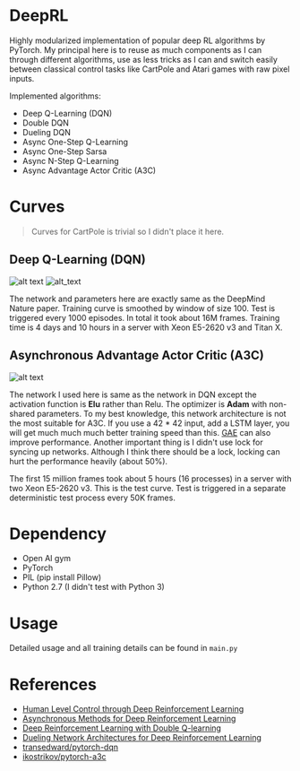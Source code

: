# DeepRL
Highly modularized implementation of popular deep RL algorithms by PyTorch. My principal here is to
reuse as much components as I can through different algorithms, use as less tricks as I can and switch
easily between classical control tasks like CartPole and Atari games with raw pixel inputs.

Implemented algorithms:
* Deep Q-Learning (DQN)
* Double DQN
* Dueling DQN
* Async One-Step Q-Learning
* Async One-Step Sarsa 
* Async N-Step Q-Learning
* Async Advantage Actor Critic (A3C)

# Curves
> Curves for CartPole is trivial so I didn't place it here.
## Deep Q-Learning (DQN)
![alt text](https://raw.githubusercontent.com/ShangtongZhang/DeepRL/master/images/DQN-BreakoutNoFrameskip-v3-Train.png)
![alt_text](https://raw.githubusercontent.com/ShangtongZhang/DeepRL/master/images/DQN-BreakoutNoFrameskip-v3-Test.png)

The network and parameters here are exactly same as the DeepMind Nature paper. 
Training curve is smoothed by window of size 100. Test is triggered every 1000 episodes.
In total it took about 16M frames. Training time is 4 days and 10 hours in a server with
Xeon E5-2620 v3 and Titan X.

## Asynchronous Advantage Actor Critic (A3C)

![alt text](https://raw.githubusercontent.com/ShangtongZhang/DeepRL/master/images/A3C-PongNoFrameskip-v3.png)

The network I used here is same as the network in DQN except the activation function 
is **Elu** rather than Relu. The optimizer is **Adam** with non-shared parameters.
To my best knowledge, this network architecture is not the most suitable for A3C. 
If you use a 42 * 42 input, add a LSTM layer, you will get much much much better training speed 
than this. [GAE](http://www.breloff.com/DeepRL-OnlineGAE/) can also improve performance.
Another important thing is I didn't use lock for syncing up networks. Although I think there
should be a lock, locking can hurt the performance heavily (about 50%). 

The first 15 million frames took about 5 hours (16 processes) in a server with two Xeon E5-2620 v3.
This is the test curve. Test is triggered in a separate deterministic test process every 50K frames.

# Dependency
* Open AI gym
* PyTorch
* PIL (pip install Pillow)
* Python 2.7 (I didn't test with Python 3)

# Usage
Detailed usage and all training details can be found in ```main.py```

# References
* [Human Level Control through Deep Reinforcement Learning](https://www.nature.com/nature/journal/v518/n7540/full/nature14236.html)
* [Asynchronous Methods for Deep Reinforcement Learning](https://arxiv.org/abs/1602.01783)
* [Deep Reinforcement Learning with Double Q-learning](https://arxiv.org/abs/1509.06461)
* [Dueling Network Architectures for Deep Reinforcement Learning](https://arxiv.org/abs/1511.06581)
* [transedward/pytorch-dqn](https://github.com/transedward/pytorch-dqn)
* [ikostrikov/pytorch-a3c](https://github.com/ikostrikov/pytorch-a3c)

